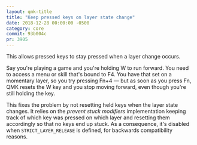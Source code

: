 ```yaml
---
layout: qmk-title
title: "Keep pressed keys on layer state change"
date: 2018-12-28 00:00:00 -0500
category: core
commit: 93b004c
pr: 3905
---
```


This allows pressed keys to stay pressed when a layer change occurs.

Say you're playing a game and you're holding W to run forward. You need to access a menu or skill that's bound to F4. You have that set on a momentary layer, so you try pressing Fn+4 — but as soon as you press Fn, QMK resets the W key and you stop moving forward, even though you're still holding the key.

This fixes the problem by not resetting held keys when the layer state changes. It relies on the _prevent stuck modifiers_ implementation keeping track of which key was pressed on which layer and resetting them accordingly so that no keys end up stuck. As a consequence, it's disabled when `STRICT_LAYER_RELEASE` is defined, for backwards compatibility reasons.
